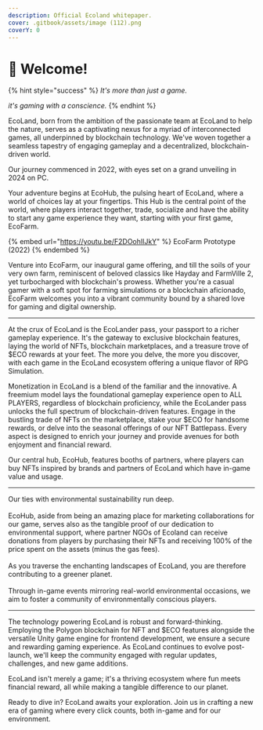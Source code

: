 ```yaml
---
description: Official Ecoland whitepaper.
cover: .gitbook/assets/image (112).png
coverY: 0
---
```


# 🙋 Welcome!

{% hint style="success" %}
_It's more than just a game._

_it's gaming with a conscience._
{% endhint %}

EcoLand, born from the ambition of the passionate team at EcoLand to help the nature, serves as a captivating nexus for a myriad of interconnected games, all underpinned by blockchain technology. We've woven together a seamless tapestry of engaging gameplay and a decentralized, blockchain-driven world.

Our journey commenced in 2022, with eyes set on a grand unveiling in 2024 on PC.

Your adventure begins at EcoHub, the pulsing heart of EcoLand, where a world of choices lay at your fingertips. This Hub is the central point of the world, where players interact together, trade, socialize and have the ability to start any game experience they want, starting with your first game, EcoFarm.

{% embed url="https://youtu.be/F2DOohIlJkY" %}
EcoFarm Prototype (2022)
{% endembed %}

Venture into EcoFarm, our inaugural game offering, and till the soils of your very own farm, reminiscent of beloved classics like Hayday and FarmVille 2, yet turbocharged with blockchain's prowess. Whether you're a casual gamer with a soft spot for farming simulations or a blockchain aficionado, EcoFarm welcomes you into a vibrant community bound by a shared love for gaming and digital ownership.

***

At the crux of EcoLand is the EcoLander pass, your passport to a richer gameplay experience. It's the gateway to exclusive blockchain features, laying the world of NFTs, blockchain marketplaces, and a treasure trove of $ECO rewards at your feet. The more you delve, the more you discover, with each game in the EcoLand ecosystem offering a unique flavor of RPG Simulation.

Monetization in EcoLand is a blend of the familiar and the innovative. A freemium model lays the foundational gameplay experience open to ALL PLAYERS, regardless of blockchain proficiency, while the EcoLander pass unlocks the full spectrum of blockchain-driven features. Engage in the bustling trade of NFTs on the marketplace, stake your $ECO for handsome rewards, or delve into the seasonal offerings of our NFT Battlepass. Every aspect is designed to enrich your journey and provide avenues for both enjoyment and financial reward.

Our central hub, EcoHub, features booths of partners, where players can buy NFTs inspired by brands and partners of EcoLand which have in-game value and usage.

***

Our ties with environmental sustainability run deep. \
\
EcoHub, aside from being an amazing place for marketing collaborations for our game, serves also as the tangible proof of our dedication to environmental support, where partner NGOs of Ecoland can receive donations from players by purchasing their NFTs and receiving 100% of the price spent on the assets (minus the gas fees).\
\
As you traverse the enchanting landscapes of EcoLand, you are therefore contributing to a greener planet.\
\
Through in-game events mirroring real-world environmental occasions, we aim to foster a community of environmentally conscious players.

***

The technology powering EcoLand is robust and forward-thinking. Employing the Polygon blockchain for NFT and $ECO features alongside the versatile Unity game engine for frontend development, we ensure a secure and rewarding gaming experience. As EcoLand continues to evolve post-launch, we'll keep the community engaged with regular updates, challenges, and new game additions.

EcoLand isn't merely a game; it's a thriving ecosystem where fun meets financial reward, all while making a tangible difference to our planet.

Ready to dive in? EcoLand awaits your exploration. Join us in crafting a new era of gaming where every click counts, both in-game and for our environment.
